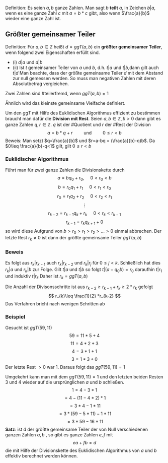 Definition: Es seien $a,b$ ganze Zahlen. Man sagt $b$ **teilt** $a$, in Zeichen $b|a$, wenn es eine ganze Zahl $c$ mit $a=b*c$ gibt, also wenn $\frac{a}{b}$ wieder eine ganze Zahl ist.


## Größter gemeinsamer Teiler
Definition: Für $a,b \in \mathbb{Z}$ heißt $d = ggT(a,b)$ ein **größter gemeinsamer Teiler**, wenn folgend zwei Eigenschaften erfüllt sind.
- (i) $d|a$ und $d|b$
- (ii) Ist $t$ gemeinsamer Teiler von $a$ und $b$, d.h. $t|a$ und $t|b$,dann gilt auch $t|d$
Man beachte, dass der größte gemeinsame Teiler $d$ mit dem Abstand zur null gemessen werden. So muss man negativen Zahlen mit deren Absolutbetrag vergleichen.

Zwei Zahlen sind #teilerfremd, wenn $ggT(a,b) = 1$

Ähnlich wird das kleinste gemeinsame Vielfache definiert.

Um den $ggT$ mit Hilfe des Euklidischen Algorithmus effizient zu bestimmen braucht man dafür die **Division mit Rest**. 
Seien $a,b \in \mathbb{Z}, b>0$ dann gibt es ganze Zahlen $q,r \in \mathbb{Z}$. $q$ ist der #Quotient und $r$ der #Rest der Division
$$
a=b*q+r ~~~~~~~~~\text{und} ~~~~~~~~~0\leq r<b
$$
Beweis: Man setzt $q=\frac{a}{b}$ und $r=a-bq = (\frac{a}{b}-q)b$. Da $0\leq \frac{a}{b}-q<1$ gilt, gilt $0\leq r<b$ 

### Euklidischer Algorithmus
Führt man für zwei ganze Zahlen die Divisionskette durch
$$
a=bq_{0}+r_{0}, ~~~~~0<r_{0}<b
$$
$$
b=r_{0}q_{1}+r_{1}~~~~~0<r_{1}<r_{0}
$$
$$
r_{0}=r_{1}q_{2}+r_{2} ~~~~~0<r_{2}<r_{1}
$$
$$
\vdots
$$
$$
r_{k-2}=r_{k-1}q_{k}+r_{k} ~~~~~0<r_{k}<r_{k-1}
$$
$$
r_{k-1}=r_{k}q_{k+1}+0
$$
so wird diese Aufgrund von $b>r_{0}>r_{1}>r_{2}>\dots>0$ einmal abbrechen. Der letzte Rest $r_{k} \not =0$ ist dann der größte gemeinsame Teiler $ggT(a,b)$

### Beweis
Es folgt aus $r_{k}|r_{k-1}$ auch $r_{k}|r_{k-2}$ und $r_{k}|r_{j}$ für $0\leq j<k$. Schließlich hat dies $r_{k}|a$ und $r_{k}|b$ zur Folge.
Gilt $t|a$ und $t|b$ so folgt $t|(a-q_{0}b)=r_{0}$ daraufhin $t|r_{1}$ und induktiv $t|r_{k}$
Daher ist $r_{k}=ggT(a,b)$

Die Anzahl der Divisonsschritte ist aus $r_{k-2}\geq r_{k-1}+r_{k}\geq2*r_{k}$ gefolgt
$$
r_{k}\leq \frac{1}{2} *r_{k-2}
$$
Das Verfahren bricht nach wenigen Schritten ab
### Beispiel
Gesucht ist $ggT(59,11)$
$$
59 = 11*5+4
$$
$$
11=4*2+3
$$
$$
4=3*1+1
$$
$$
3=1*3+0
$$
Der letzte Rest $> 0$ war 1. Daraus folgt das $ggT(59,11) = 1$

Umgekehrt kann man mit dem $ggT(59,11)=1$ und den letzten beiden Resten $3$ und $4$ wieder auf die ursprünglichen $a$ und $b$ schließen.
$$
1 = 4 - 3*1
$$
$$
=4-(11-4*2)*1
$$
$$
=3*4-1*11
$$
$$
=3*(59-5*11)-1*11
$$
$$
= 3*59-16*11
$$
**Satz**: ist d der größte gemeinsame Teiler der von Null verschiedenen ganzen Zahlen $a,b$ , so gibt es ganze Zahlen $e,f$ mit
$$
ea+fb=d
$$
die mit Hilfe der Divisionskette des Euklidischen Algorithmus von $a$ und $b$ effektiv berechnet werden können.